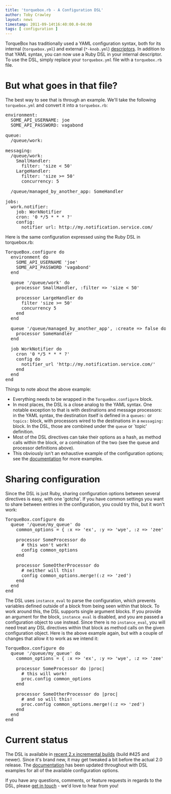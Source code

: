 ```yaml
---
title: 'torquebox.rb - A Configuration DSL'
author: Toby Crawley
layout: news
timestamp: 2011-09-14t16:40:00.0-04:00
tags: [ configuration ]
---
```


[descriptors]: /2x/builds/LATEST/html-docs/deployment-descriptors.html
[2x-builds]: /2x/builds/
[documentation]: /2x/builds/LATEST/html-docs/
[community]: /community

TorqueBox has traditionally used a YAML configuration syntax, both for its
internal (`torquebox.yml`) and external (`*-knob.yml`) [descriptors]. 
In addition to that YAML syntax, you can now use a Ruby DSL in your internal
descriptor. To use the DSL, simply replace your `torquebox.yml` file with a 
`torquebox.rb` file.

# But what goes in that file?

The best way to see that is through an example. We'll take the following 
`torquebox.yml` and convert it into a `torquebox.rb`:

<pre class="syntax yaml">environment:
  SOME_API_USERNAME: joe
  SOME_API_PASSWORD: vagabond
  
queue:
  /queue/work:
  
messaging:
  /queue/work:
    SmallHandler:
      filter: 'size < 50'
    LargeHandler:
      filter: 'size >= 50'
      concurrency: 5
  
  /queue/managed_by_another_app: SomeHandler

jobs:
  work.notifier:
    job: WorkNotifier
    cron: '0 */5 * * * ?'
    config:
      notifier_url: http://my.notification.service.com/</pre>
      
Here is the same configuration expressed using the Ruby DSL in
torquebox.rb:

<pre class="syntax ruby">TorqueBox.configure do
  environment do 
    SOME_API_USERNAME 'joe'
    SOME_API_PASSWORD 'vagabond'
  end
  
  queue '/queue/work' do 
    processor SmallHandler, :filter => 'size < 50'
    
    processor LargeHandler do 
      filter 'size >= 50'
      concurrency 5
    end
  end
  
  queue '/queue/managed_by_another_app', :create => false do
    processor SomeHandler
  end
    
  job WorkNotifier do 
    cron '0 */5 * * * ?'
    config do 
      notifier_url 'http://my.notification.service.com/'
    end
  end
end</pre>
    
Things to note about the above example:

* Everything needs to be wrapped in the `TorqueBox.configure` block.
* In most places, the DSL is a close analog to the YAML syntax. One notable
  exception to that is with destinations and message processors: in the YAML
  syntax, the destination itself is defined in a `queues:` or `topics:` block,
  with processors wired to the destinations in a `messaging:` block.
  In the DSL, those are combined under the `queue` or `topic' definition.
* Most of the DSL directives can take their options as a hash, as method calls 
  within the block, or a combination of the two (see the queue and processor 
  definitions above).
* This obviously isn't an exhaustive example of the configuration options;
  see the [documentation] for more examples.

# Sharing configuration

Since the DSL is just Ruby, sharing configuration options between several directives
is easy, with one 'gotcha'. If you have common settings you want to share between entries 
in the configuration, you could try this, but it won't work:

<pre class="syntax ruby">TorqueBox.configure do 
  queue '/queue/my_queue' do 
    common_options = { :x => 'ex', :y => 'wye', :z => 'zee' }

    processor SomeProcessor do 
      # this won't work!
      config common_options
    end
    
    processor SomeOtherProcessor do 
      # neither will this!
      config common_options.merge!(:z => 'zed')
    end
  end
end</pre>

The DSL uses `instance_eval` to parse the configuration, which prevents variables
defined outside of a block from being seen within that block. To work around this,
the DSL supports single argument blocks. If you provide an argument for the block,
`instance_eval` is disabled, and you are passed a configuration object to use instead.
Since there is no `instance_eval`, you will need treat any DSL directives within
that block as method calls on the given configuration object.
Here is the above example again, but with a couple of changes that allow it to
work as we intend it:

<pre class="syntax ruby">TorqueBox.configure do 
  queue '/queue/my_queue' do 
    common_options = { :x => 'ex', :y => 'wye', :z => 'zee' }

    processor SomeProcessor do |proc|
      # this will work!
      proc.config common_options
    end
    
    processor SomeOtherProcessor do |proc|
      # and so will this!
      proc.config common_options.merge!(:z => 'zed')
    end
  end
end</pre>

# Current status

The DSL is available in [recent 2.x incremental builds][2x-builds] (build #425 and newer). Since
it's brand new, it may get tweaked a bit before the actual 2.0 release. The 
[documentation] has been updated throughout with DSL examples for all of the
available configuration options.

If you have any questions, comments, or feature requests in regards to the DSL, please 
[get in touch][community] - we'd love to hear from you!
